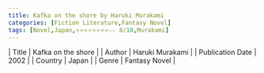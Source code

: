 ```yaml
---
title: Kafka on the shore by Haruki Murakami
categories: [Fiction Literature,Fantasy Novel]
tags: [Novel,Japan,⭐⭐⭐⭐⭐⭐⭐⭐☆☆ 8/10,Murakami]
---     
```

| Title | Kafka on the shore  |
| Author |  Haruki Murakami  |
| Publication Date | 2002   |
| Country | Japan |
| Genre | Fantasy Novel  |
        